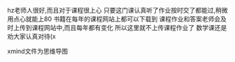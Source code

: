 hz老师人很好,而且对于课程很上心
只要这门课认真听了作业按时交了都能过,稍微用点心就能上80
书籍在每年的课程网站上都可以下载到
课程作业和答案老师会及时上传到课程网站中,而且每年都有变化
所以这里就不上传课程作业了
数学课还是劝大家认真对待(x

xmind文件为思维导图
